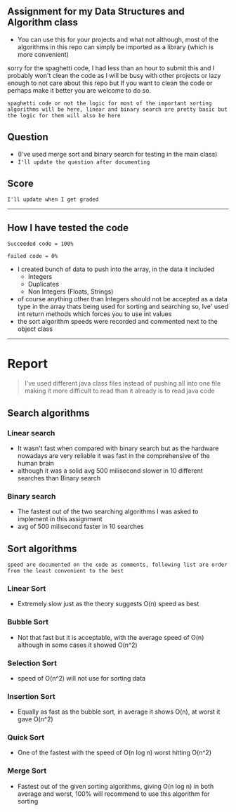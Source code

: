 ## Assignment for my Data Structures and Algorithm class

-   You can use this for your projects and what not although, most of the algorithms in this repo can simply be imported as a library (which is more convenient)

sorry for the spaghetti code, I had less than an hour to submit this and I probably won't clean the code as I will be busy with other projects or lazy enough to not care about this repo but If you want to clean the code or perhaps make it better you are welcome to do so.

`spaghetti code or not the logic for most of the important sorting algorithms will be here, linear and binary search are pretty basic but the logic for them will also be here`

## Question

-   (I've used merge sort and binary search for testing in the main class)
-   `I'll update the question after documenting`

## Score

`I'll update when I get graded`

---

## How I have tested the code

`Succeeded code = 100%`

`failed code = 0%`

-   I created bunch of data to push into the array, in the data it included
    -   Integers
    -   Duplicates
    -   Non Integers (Floats, Strings)
-   of course anything other than Integers should not be accepted as a data type in the array thats being used for sorting and searching so, Ive' used int return methods which forces you to use int values
-   the sort algorithm speeds were recorded and commented next to the object class

---

# Report

> I've used different java class files instead of pushing all into one file making it more difficult to read than it already is to read java code

## Search algorithms

### Linear search

-   It wasn't fast when compared with binary search but as the hardware nowadays are very reliable it was fast in the comprehensive of the human brain
-   although it was a solid avg 500 milisecond slower in 10 different searches than Binary search

### Binary search

-   The fastest out of the two searching algorithms I was asked to implement in this assignment
-   avg of 500 milisecond faster in 10 searches

## Sort algorithms

`speed are documented on the code as comments, following list are order from the least convenient to the best`

### Linear Sort

-   Extremely slow just as the theory suggests O(n) speed as best

### Bubble Sort

-   Not that fast but it is acceptable, with the average speed of O(n) although in some cases it showed O(n^2)

### Selection Sort

-   speed of O(n^2) will not use for sorting data

### Insertion Sort

-   Equally as fast as the bubble sort, in average it shows O(n), at worst it gave O(n^2)

### Quick Sort

-   One of the fastest with the speed of O(n log n) worst hitting O(n^2)

### Merge Sort

-   Fastest out of the given sorting algorithms, giving O(n log n) in both average and worst, 100% will recommend to use this algorithm for sorting
